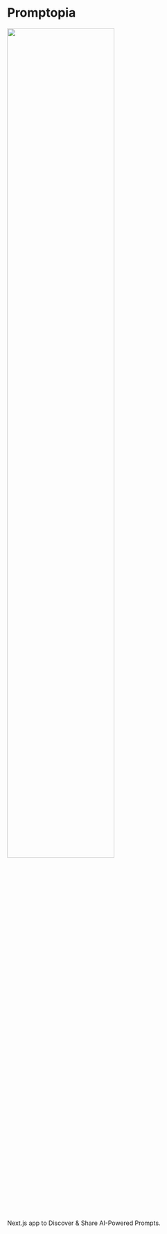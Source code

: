 # Promptopia


<img src="https://github.com/anuragrajanp/promptopia/assets/66638820/79075446-9b3a-4a81-b763-57b5777adc9b" width=70%>


Next.js app to Discover & Share AI-Powered Prompts.

